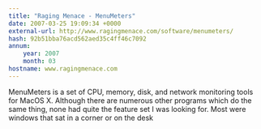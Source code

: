 ```yaml
---
title: "Raging Menace - MenuMeters"
date: 2007-03-25 19:09:34 +0000
external-url: http://www.ragingmenace.com/software/menumeters/
hash: 92b51bba76acd562aed35c4ff46c7092
annum:
    year: 2007
    month: 03
hostname: www.ragingmenace.com
---
```


MenuMeters is a set of CPU, memory, disk, and network monitoring tools for MacOS X. Although there are numerous other programs which do the same thing, none had quite the feature set I was looking for. Most were windows that sat in a corner or on the desk
